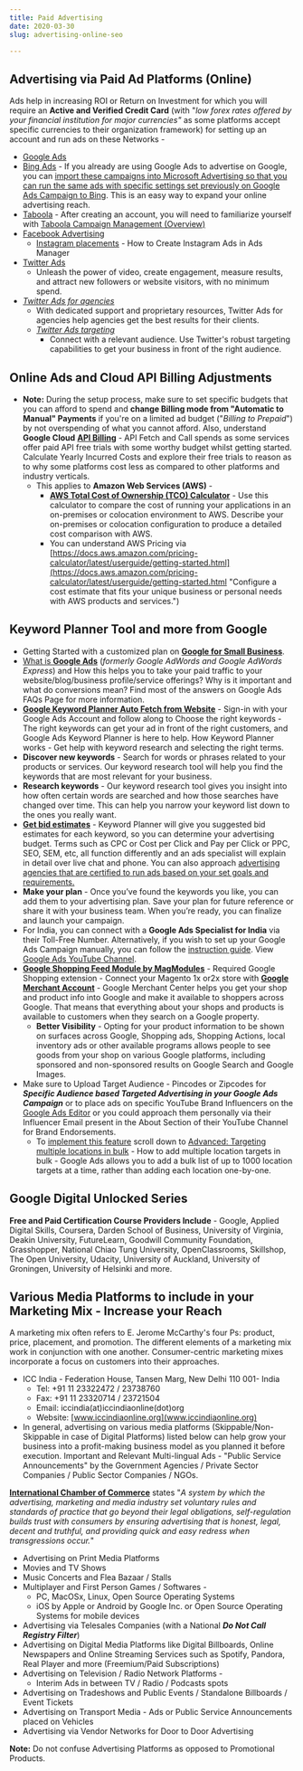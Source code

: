 ```yaml
---
title: Paid Advertising
date: 2020-03-30
slug: advertising-online-seo

---
```

## Advertising via Paid Ad Platforms (Online)

Ads help in increasing ROI or Return on Investment for which you will require an **Active and Verified Credit Card** (with "_low forex rates offered by your financial institution for major currencies"_ as some platforms accept specific currencies to their organization framework) for setting up an account and run ads on these Networks -

* [Google Ads](https://ads.google.com/intl/en_in/home/ "Google Ads India")
* [Bing Ads](https://ads.microsoft.com/ "Microsoft Bing Ads") - If you already are using Google Ads to advertise on Google, you can [import these campaigns into Microsoft Advertising so that you can run the same ads with specific settings set previously on Google Ads Campaign to Bing](https://help.ads.microsoft.com/apex/index/3/en-us/51050/ "Import Google Ads campaigns into Microsoft Advertising so that you can run the same ads on Bing"). This is an easy way to expand your online advertising reach.
* [Taboola](https://www.taboola.com/ "Taboola Paid Ads") - After creating an account, you will need to familiarize yourself with [Taboola Campaign Management (Overview)](https://help.taboola.com/hc/en-us/articles/115005787207-Campaign-Management-Overview "Taboola Campaign Management (Overview)")
* [Facebook Advertising](https://www.facebook.com/business/help/169249477193317# "Create ads from Ads Manager")
  * [Instagram placements](https://en-gb.facebook.com/business/help/1513393428972189 "Instagram placements - How to Create Instagram Ads in Ads Manager") - How to Create Instagram Ads in Ads Manager
* [Twitter Ads](https://business.twitter.com/en/solutions.html "Find the type of Twitter Ads for your business")
  * Unleash the power of video, create engagement, measure results, and attract new followers or website visitors, with no minimum spend.
* [_Twitter Ads for agencies_](https://business.twitter.com/en/solutions/agency.html?ref=en-btc-solutions-footer "Twitter Ads for agencies")
  * With dedicated support and proprietary resources, Twitter Ads for agencies help agencies get the best results for their clients.
  * [_Twitter Ads targeting_](https://business.twitter.com/en/targeting.html?ref=en-btc-solutions-card "Twitter Ads targeting")
    * Connect with a relevant audience. Use Twitter's robust targeting capabilities to get your business in front of the right audience.

## Online Ads and Cloud API Billing Adjustments

* **Note:** During the setup process, make sure to set specific budgets that you can afford to spend and **change Billing mode from "Automatic to Manual" Payments** if you're on a limited ad budget ("_Billing to Prepaid_") by not overspending of what you cannot afford. Also, understand **Google Cloud** [**API Billing**](https://cloud.google.com/pricing/list "Google Cloud Billing") - API Fetch and Call spends as some services offer paid API free trials with some worthy budget whilst getting started. Calculate Yearly Incurred Costs and explore their free trials to reason as to why some platforms cost less as compared to other platforms and industry verticals.
  * This applies to **Amazon Web Services (AWS)** - 
    * [**AWS Total Cost of Ownership (TCO) Calculator**](https://aws.amazon.com/tco-calculator/?nc2=h_ql_pr_calc_tco "AWS Total Cost of Ownership (TCO) Calculator") - Use this calculator to compare the cost of running your applications in an on-premises or colocation environment to AWS. Describe your on-premises or colocation configuration to produce a detailed cost comparison with AWS.
    * You can understand AWS Pricing via [https://docs.aws.amazon.com/pricing-calculator/latest/userguide/getting-started.html](https://docs.aws.amazon.com/pricing-calculator/latest/userguide/getting-started.html "Configure a cost estimate that fits your unique business or personal needs with AWS products and services.")

## Keyword Planner Tool and more from Google

* Getting Started with a customized plan on [**Google for Small Business**](https://smallbusiness.withgoogle.com/?utm_source=google&utm_medium=ep&utm_campaign=bar_coronavirus#!/ "Google has a range of products to help your business grow. Get a personalized plan to see your full set of recommendations, or get started right away with these key products.").
* [What is **Google Ads**](https://ads.google.com/intl/en_in/home/faq/ "FAQs - What is Google Ads") (_formerly Google AdWords and Google AdWords Express_) and How this helps you to take your paid traffic to your website/blog/business profile/service offerings? Why is it important and what do conversions mean? Find most of the answers on Google Ads FAQs Page for more information.
* [**Google Keyword Planner Auto Fetch from Website**](https://ads.google.com/intl/en_in/home/tools/keyword-planner/ "Google Ads Keyword Planner") - Sign-in with your Google Ads Account and follow along to Choose the right keywords - The right keywords can get your ad in front of the right customers, and Google Ads Keyword Planner is here to help. How Keyword Planner works - Get help with keyword research and selecting the right terms.
* **Discover new keywords** - Search for words or phrases related to your products or services. Our keyword research tool will help you find the keywords that are most relevant for your business.
* **Research keywords** - Our keyword research tool gives you insight into how often certain words are searched and how those searches have changed over time. This can help you narrow your keyword list down to the ones you really want.
* [**Get bid estimates**](https://ads.google.com/intl/en_in/home/pricing/ "Google Ads - Cost Estimates based on Search Terms or Campaign Settings") - Keyword Planner will give you suggested bid estimates for each keyword, so you can determine your advertising budget. Terms such as CPC or Cost per Click and Pay per Click or PPC, SEO, SEM, etc, all function differently and an ads specialist will explain in detail over live chat and phone. You can also approach [advertising agencies that are certified to run ads based on your set goals and requirements.](https://www.google.com/intl/en-GB_in/partners/about/ "The Google Partner badge shows that specific Partners have passed Google Ads product certification exams and are up-to-date with the latest product knowledge. In other words, they earned it.")
* **Make your plan** - Once you’ve found the keywords you like, you can add them to your advertising plan. Save your plan for future reference or share it with your business team. When you’re ready, you can finalize and launch your campaign.
* For India, you can connect with a **Google Ads Specialist for India** via their Toll-Free Number. Alternatively, if you wish to set up your Google Ads Campaign manually, you can follow the [instruction guide](https://support.google.com/google-ads/answer/6146252?hl=en&ref_topic=3119071,3181080,3126923,&visit_id=637214967552416815-1875820353&rd=1 "Your guide to Google Ads"). View [Google Ads YouTube Channel](https://www.youtube.com/user/learnwithgoogle?hl=en "Google Ads YouTube Channel").
* [**Google Shopping Feed Module by MagModules**](https://www.magmodules.eu/magento2-google-shopping-feed.html "Google Shopping extension - Connect your Magento store with Google Merchant account.") - Required Google Shopping extension - Connect your Magento 1x or2x store with [**Google Merchant Account**](https://www.google.com/retail/solutions/merchant-center/ "Google Merchant Account") - Google Merchant Center helps you get your shop and product info into Google and make it available to shoppers across Google. That means that everything about your shops and products is available to customers when they search on a Google property. 
  * **Better Visibility** - Opting for your product information to be shown on surfaces across Google, Shopping ads, Shopping Actions, local inventory ads or other available programs allows people to see goods from your shop on various Google platforms, including sponsored and non-sponsored results on Google Search and Google Images.
* Make sure to Upload Target Audience - Pincodes or Zipcodes for **_Specific Audience based Targeted Advertising in your Google Ads Campaign_** or to place ads on specific YouTube Brand Influencers on the [Google Ads Editor](https://ads.google.com/intl/en_in/home/tools/ads-editor/ "Google Ads Editor") or you could approach them personally via their Influencer Email present in the About Section of their YouTube Channel for Brand Endorsements. 
  * To [implement this feature](https://support.google.com/google-ads/answer/1722043?hl=en "Upload Target Audience Pincodes or Zipcodes for Google Targeted Advertising") scroll down to [Advanced: Targeting multiple locations in bulk](https://support.google.com/google-ads/answer/1722043?hl=en "Advanced: Targeting multiple locations in bulk") - How to add multiple location targets in bulk - Google Ads allows you to add a bulk list of up to 1000 location targets at a time, rather than adding each location one-by-one.

## Google Digital Unlocked Series

**Free and Paid Certification Course Providers Include** - Google, Applied Digital Skills, Coursera, Darden School of Business, University of Virginia, Deakin University, FutureLearn, Goodwill Community Foundation, Grasshopper, National Chiao Tung University, OpenClassrooms, Skillshop, The Open University, Udacity, University of Auckland, University of Groningen, University of Helsinki and more.

## Various Media Platforms to include in your Marketing Mix - Increase your Reach

A marketing mix often refers to E. Jerome McCarthy's four Ps: product, price, placement, and promotion. The different elements of a marketing mix work in conjunction with one another. Consumer-centric marketing mixes incorporate a focus on customers into their approaches.

* ICC India - Federation House, Tansen Marg, New Delhi 110 001- India
  * Tel: +91 11 23322472 / 23738760
  * Fax: +91 11 23320714 / 23721504
  * Email: iccindia(at)iccindiaonline(dot)org
  * Website: [www.iccindiaonline.org](www.iccindiaonline.org)
* In general, advertising on various media platforms (Skippable/Non-Skippable in case of Digital Platforms) listed below can help grow your business into a profit-making business model as you planned it before execution. Important and Relevant Multi-lingual Ads - "Public Service Announcements" by the Government Agencies / Private Sector Companies / Public Sector Companies / NGOs.

[**International Chamber of Commerce**](https://iccwbo.org/global-issues-trends/responsible-business/marketing-advertising/ "International Chamber of Commerce - Global issues & trends » Responsible business » Marketing & advertising") states "_A system by which the advertising, marketing and media industry set voluntary rules and standards of practice that go beyond their legal obligations, self-regulation builds trust with consumers by ensuring advertising that is honest, legal, decent and truthful, and providing quick and easy redress when transgressions occur._"

* Advertising on Print Media Platforms
* Movies and TV Shows
* Music Concerts and Flea Bazaar / Stalls
* Multiplayer and First Person Games / Softwares - 
  * PC, MacOSx, Linux, Open Source Operating Systems
  * iOS by Apple or Android by Google Inc. or Open Source Operating Systems for mobile devices
* Advertising via Telesales Companies (with a National **_Do Not Call Registry Filter_**)
* Advertising on Digital Media Platforms like Digital Billboards, Online Newspapers and Online Streaming Services such as Spotify, Pandora, Real Player and more (Freemium/Paid Subscriptions)
* Advertising on Television / Radio Network Platforms - 
  * Interim Ads in between TV / Radio / Podcasts spots
* Advertising on Tradeshows and Public Events / Standalone Billboards / Event Tickets
* Advertising on Transport Media - Ads or Public Service Announcements placed on Vehicles
* Advertising via Vendor Networks for Door to Door Advertising

**Note:** Do not confuse Advertising Platforms as opposed to Promotional Products.